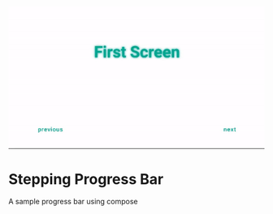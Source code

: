 ![Stepping Progressbar](/preview/stepping2.gif)


# Stepping Progress Bar

A sample progress bar using compose